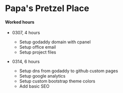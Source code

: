 # Papa's Pretzel Place

#### Worked hours
* 0307, 4 hours
	* Setup godaddy domain with cpanel
	* Setup office email
	* Setup project files

* 0314, 6 hours
	* Setup dns from godaddy to github custom pages
	* Setup google analytics
	* Setup custom bootstrap theme colors
	* Add basic SEO
